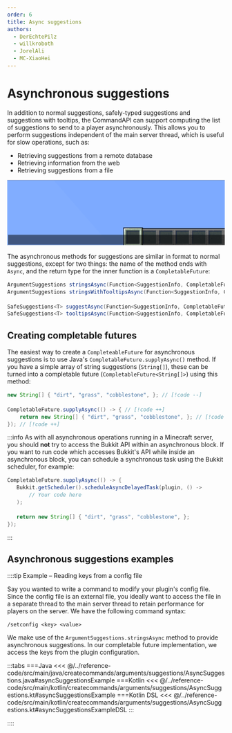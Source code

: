 ```yaml
---
order: 6
title: Async suggestions
authors:
  - DerEchtePilz
  - willkroboth
  - JorelAli
  - MC-XiaoHei
---
```


# Asynchronous suggestions

In addition to normal suggestions, safely-typed suggestions and suggestions with tooltips, the CommandAPI can support computing the list of suggestions to send to a player asynchronously. This allows you to perform suggestions independent of the main server thread, which is useful for slow operations, such as:

- Retrieving suggestions from a remote database
- Retrieving information from the web
- Retrieving suggestions from a file

![asynchronous suggestions](/images/asyncsuggestions.gif)

The asynchronous methods for suggestions are similar in format to normal suggestions, except for two things: the name of the method ends with `Async`, and the return type for the inner function is a `CompletableFuture`:

```java
ArgumentSuggestions stringsAsync(Function<SuggestionInfo, CompletableFuture<String[]>> suggestions);
ArgumentSuggestions stringsWithTooltipsAsync(Function<SuggestionInfo, CompletableFuture<IStringTooltip[]>> suggestions);
    
SafeSuggestions<T> suggestAsync(Function<SuggestionInfo, CompletableFuture<T[]>> suggestions);
SafeSuggestions<T> tooltipsAsync(Function<SuggestionInfo, CompletableFuture<Tooltip<T>[]>> suggestions);
```

## Creating completable futures

The easiest way to create a `CompleteableFuture` for asynchronous suggestions is to use Java's `CompletableFuture.supplyAsync()` method. If you have a simple array of string suggestions (`String[]`), these can be turned into a completable future (`CompletableFuture<String[]>`) using this method:

```java
new String[] { "dirt", "grass", "cobblestone", }; // [!code --]
    
CompletableFuture.supplyAsync(() -> { // [!code ++]
    return new String[] { "dirt", "grass", "cobblestone", }; // [!code ++]
}); // [!code ++]
```

:::info
As with all asynchronous operations running in a Minecraft server, you should **not** try to access the Bukkit API within an asynchronous block. If you want to run code which accesses Bukkit's API while inside an asynchronous block, you can schedule a synchronous task using the Bukkit scheduler, for example:

```java
CompletableFuture.supplyAsync(() -> {
   Bukkit.getScheduler().scheduleAsyncDelayedTask(plugin, () -> 
       // Your code here
   );

   return new String[] { "dirt", "grass", "cobblestone", };
});
```
:::

## Asynchronous suggestions examples

::::tip Example – Reading keys from a config file

Say you wanted to write a command to modify your plugin's config file. Since the config file is an external file, you ideally want to access the file in a separate thread to the main server thread to retain performance for players on the server. We have the following command syntax:

```mccmd
/setconfig <key> <value>
```

We make use of the `ArgumentSuggestions.stringsAsync` method to provide asynchronous suggestions. In our completable future implementation, we access the keys from the plugin configuration.

:::tabs
===Java
<<< @/../reference-code/src/main/java/createcommands/arguments/suggestions/AsyncSuggestions.java#asyncSuggestionsExample
===Kotlin
<<< @/../reference-code/src/main/kotlin/createcommands/arguments/suggestions/AsyncSuggestions.kt#asyncSuggestionsExample
===Kotlin DSL
<<< @/../reference-code/src/main/kotlin/createcommands/arguments/suggestions/AsyncSuggestions.kt#asyncSuggestionsExampleDSL
:::

::::